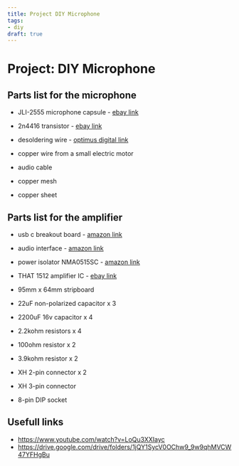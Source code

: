 ```yaml
---
title: Project DIY Microphone
tags:
- diy
draft: true
---
```

# Project: DIY Microphone

## Parts list for the microphone

- JLI-2555 microphone capsule - [ebay link](https://www.ebay.com/itm/165254634353)

- 2n4416 transistor - [ebay link](https://www.ebay.co.uk/sch/i.html?_from=R40&_trksid=p2380057.m570.l1313&_nkw=2N4416&_sacat=0&mkcid=1&mkrid=710-53481-19255-0&siteid=3&campid=5337657473&customid=&toolid=20012&mkevt=1)

- desoldering wire - [optimus digital link](https://www.optimusdigital.ro/ro/alte-consumabile/2641-tresa-absorbanta-2-mm-15-m.html)

- copper wire from a small electric motor
- audio cable
- copper mesh
- copper sheet

## Parts list for the amplifier

- usb c breakout board - [amazon link](https://www.amazon.com/s?k=usb+c+breakout&language=en_US&linkCode=sl2&linkId=867c83238a0c2194293683165e556838&tag=dp059-20&ref=as_li_ss_tl)

- audio interface - [amazon link](https://www.amazon.com/Capture-Editing-Software-Cassette-Recorder/dp/B00XU4NT6K?dchild=1&keywords=Analog+USB2.0+Audio+Capture+Grabber&qid=1635929269&sr=8-1-spons&psc=1&spLa=ZW5jcnlwdGVkUXVhbGlmaWVyPUExQVNNTDVRWVVQNEYmZW5jcnlwdGVkSWQ9QTA1MTYzMDAxRkVYU0RZQUdOOUNXJmVuY3J5cHRlZEFkSWQ9QTA4NTI3ODEyN0hBUk5USUlPWDlMJndpZGdldE5hbWU9c3BfYXRmJmFjdGlvbj1jbGlja1JlZGlyZWN0JmRvTm90TG9nQ2xpY2s9dHJ1ZQ%3D%3D&linkCode=sl1&tag=dp059-20&linkId=780301dd1298f297ff30e0d6c8c93114&language=en_US&ref_=as_li_ss_tl)

- power isolator NMA0515SC - [amazon link](https://www.amazon.com/SOLUTIONS-NMA0515SC-Isolated-Through-Converter/dp/B073RQHDCW)

- THAT 1512 amplifier IC - [ebay link](https://www.ebay.com/itm/262773847594)

- 95mm x 64mm stripboard
- 22uF non-polarized capacitor x 3
- 2200uF 16v capacitor x 4
- 2.2kohm resistors x 4
- 100ohm resistor x 2
- 3.9kohm resistor x 2
- XH 2-pin connector x 2
- XH 3-pin connector
- 8-pin DIP socket 



## Usefull links
- https://www.youtube.com/watch?v=LoQu3XXIayc
- https://drive.google.com/drive/folders/1jQY1SycV0OChw9_9w9qhMVCW47YFHgBu